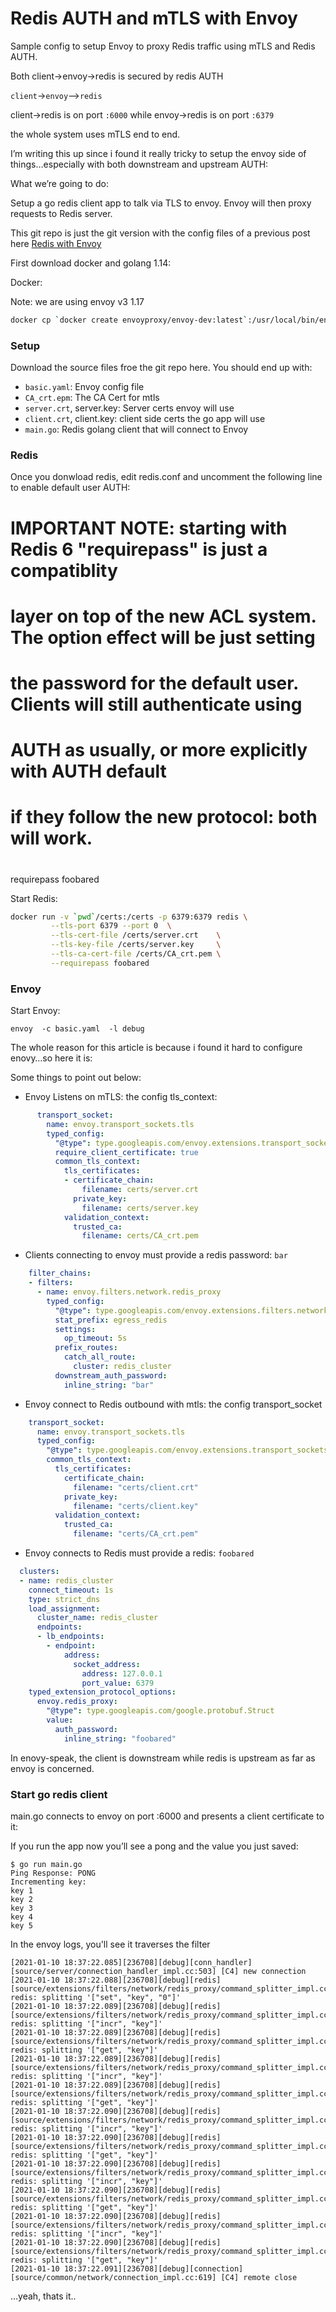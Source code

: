 # Redis AUTH and mTLS with Envoy

Sample config to setup Envoy to proxy Redis traffic using mTLS and Redis AUTH.

Both client->envoy->redis is secured by redis AUTH

`client`->`envoy`-->`redis` 

  client->redis is on port `:6000` while envoy->redis is on port `:6379`

the whole system uses mTLS end to end. 

I’m writing this up since i found it really tricky to setup the envoy side of things…especially with both downstream and upstream AUTH:

What we’re going to do:

Setup a go redis client app to talk via TLS to envoy. Envoy will then proxy requests to Redis server.

This git repo is just the git version with the config files of a previous post here [Redis with Envoy](https://blog.salrashid.me/posts/redis_envoy/)


First download docker and golang 1.14:

Docker:  

Note: we are using envoy v3 1.17

```bash
docker cp `docker create envoyproxy/envoy-dev:latest`:/usr/local/bin/envoy .
```

### Setup

Download the source files froe the git repo here. You should end up with:

* `basic.yaml`: Envoy config file
* `CA_crt.epm`: The CA Cert for mtls
* `server.crt`, server.key: Server certs envoy will use
* `client.crt`, client.key: client side certs the go app will use
* `main.go`: Redis golang client that will connect to Envoy


### Redis

Once you donwload redis, edit redis.conf and uncomment the following line to enable default user AUTH:

# IMPORTANT NOTE: starting with Redis 6 "requirepass" is just a compatiblity
# layer on top of the new ACL system. The option effect will be just setting
# the password for the default user. Clients will still authenticate using
# AUTH <password> as usually, or more explicitly with AUTH default <password>
# if they follow the new protocol: both will work.
#
requirepass foobared

Start Redis:

```bash
docker run -v `pwd`/certs:/certs -p 6379:6379 redis \
         --tls-port 6379 --port 0  \
         --tls-cert-file /certs/server.crt    \
         --tls-key-file /certs/server.key     \
         --tls-ca-cert-file /certs/CA_crt.pem \
         --requirepass foobared
```

### Envoy

Start Envoy:

```
envoy  -c basic.yaml  -l debug
```

The whole reason for this article is because i found it hard to configure enovy…so here it is:

Some things to point out below:

* Envoy Listens on mTLS: the config tls_context:

```yaml
      transport_socket:
        name: envoy.transport_sockets.tls
        typed_config:
          "@type": type.googleapis.com/envoy.extensions.transport_sockets.tls.v3.DownstreamTlsContext
          require_client_certificate: true
          common_tls_context:
            tls_certificates:
            - certificate_chain:
                filename: certs/server.crt
              private_key:
                filename: certs/server.key
            validation_context:
              trusted_ca:
                filename: certs/CA_crt.pem
```

* Clients connecting to envoy must provide a redis password: `bar`

```yaml
    filter_chains:
    - filters:
      - name: envoy.filters.network.redis_proxy
        typed_config:
          "@type": type.googleapis.com/envoy.extensions.filters.network.redis_proxy.v3.RedisProxy
          stat_prefix: egress_redis
          settings:
            op_timeout: 5s
          prefix_routes:
            catch_all_route:
              cluster: redis_cluster 
          downstream_auth_password:
            inline_string: "bar"
```

* Envoy connect to Redis outbound with mtls: the config transport_socket

```yaml
    transport_socket:
      name: envoy.transport_sockets.tls
      typed_config:
        "@type": type.googleapis.com/envoy.extensions.transport_sockets.tls.v3.UpstreamTlsContext
        common_tls_context:
          tls_certificates:
            certificate_chain: 
              filename: "certs/client.crt"
            private_key:
              filename: "certs/client.key"       
          validation_context:
            trusted_ca:
              filename: "certs/CA_crt.pem"
```

* Envoy connects to Redis must provide a redis: `foobared`

```yaml
  clusters:
  - name: redis_cluster
    connect_timeout: 1s
    type: strict_dns
    load_assignment:
      cluster_name: redis_cluster
      endpoints:
      - lb_endpoints:
        - endpoint:
            address:
              socket_address:
                address: 127.0.0.1
                port_value: 6379
    typed_extension_protocol_options:
      envoy.redis_proxy:
        "@type": type.googleapis.com/google.protobuf.Struct
        value:
          auth_password:
            inline_string: "foobared"
```

In enovy-speak, the client is downstream while redis is upstream as far as envoy is concerned.


### Start go redis client

main.go connects to envoy on port :6000 and presents a client certificate to it:


If you run the app now you’ll see a pong and the value you just saved:

```
$ go run main.go 
Ping Response: PONG
Incrementing key:
key 1
key 2
key 3
key 4
key 5
```

In the envoy logs, you'll see it traverses the filter

```log
[2021-01-10 18:37:22.085][236708][debug][conn_handler] [source/server/connection_handler_impl.cc:503] [C4] new connection
[2021-01-10 18:37:22.088][236708][debug][redis] [source/extensions/filters/network/redis_proxy/command_splitter_impl.cc:539] redis: splitting '["set", "key", "0"]'
[2021-01-10 18:37:22.089][236708][debug][redis] [source/extensions/filters/network/redis_proxy/command_splitter_impl.cc:539] redis: splitting '["incr", "key"]'
[2021-01-10 18:37:22.089][236708][debug][redis] [source/extensions/filters/network/redis_proxy/command_splitter_impl.cc:539] redis: splitting '["get", "key"]'
[2021-01-10 18:37:22.089][236708][debug][redis] [source/extensions/filters/network/redis_proxy/command_splitter_impl.cc:539] redis: splitting '["incr", "key"]'
[2021-01-10 18:37:22.089][236708][debug][redis] [source/extensions/filters/network/redis_proxy/command_splitter_impl.cc:539] redis: splitting '["get", "key"]'
[2021-01-10 18:37:22.090][236708][debug][redis] [source/extensions/filters/network/redis_proxy/command_splitter_impl.cc:539] redis: splitting '["incr", "key"]'
[2021-01-10 18:37:22.090][236708][debug][redis] [source/extensions/filters/network/redis_proxy/command_splitter_impl.cc:539] redis: splitting '["get", "key"]'
[2021-01-10 18:37:22.090][236708][debug][redis] [source/extensions/filters/network/redis_proxy/command_splitter_impl.cc:539] redis: splitting '["incr", "key"]'
[2021-01-10 18:37:22.090][236708][debug][redis] [source/extensions/filters/network/redis_proxy/command_splitter_impl.cc:539] redis: splitting '["get", "key"]'
[2021-01-10 18:37:22.090][236708][debug][redis] [source/extensions/filters/network/redis_proxy/command_splitter_impl.cc:539] redis: splitting '["incr", "key"]'
[2021-01-10 18:37:22.090][236708][debug][redis] [source/extensions/filters/network/redis_proxy/command_splitter_impl.cc:539] redis: splitting '["get", "key"]'
[2021-01-10 18:37:22.091][236708][debug][connection] [source/common/network/connection_impl.cc:619] [C4] remote close

```

…yeah, thats it..